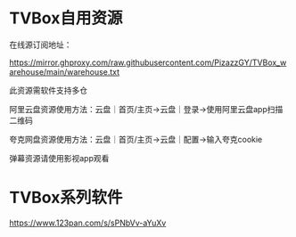 # TVBox自用资源

在线源订阅地址：

https://mirror.ghproxy.com/raw.githubusercontent.com/PizazzGY/TVBox_warehouse/main/warehouse.txt

此资源需软件支持多仓

阿里云盘资源使用方法：云盘｜首页/主页→云盘｜登录→使用阿里云盘app扫描二维码

夸克网盘资源使用方法：云盘｜首页/主页→云盘｜配置→输入夸克cookie

弹幕资源请使用影视app观看

# TVBox系列软件

https://www.123pan.com/s/sPNbVv-aYuXv